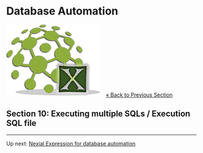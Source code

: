 # Database Automation

![logo](image/logo-x.png) &nbsp;&nbsp;&nbsp;[« Back to Previous Section](Database-Automation-transaction.md)

## Section 10: Executing multiple SQLs / Execution SQL file


---

Up next: [Nexial Expression for database automation](Database-Automation-expression.md)
